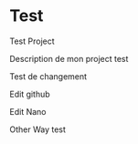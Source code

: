 # Test
Test Project

Description de mon project test

Test de changement

Edit github

Edit Nano

Other Way test
